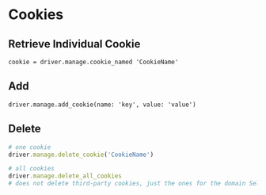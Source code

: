 # Cookies

## Retrieve Individual Cookie
`cookie = driver.manage.cookie_named 'CookieName'`

## Add
`driver.manage.add_cookie(name: 'key', value: 'value')`

## Delete
```ruby
# one cookie
driver.manage.delete_cookie('CookieName')

# all cookies
driver.manage.delete_all_cookies
# does not delete third-party cookies, just the ones for the domain Selenium is visiting
```
